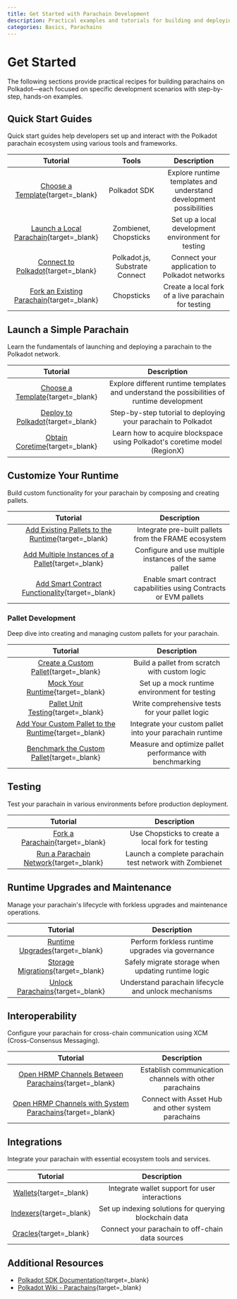 ```yaml
---
title: Get Started with Parachain Development
description: Practical examples and tutorials for building and deploying Polkadot parachains, covering everything from launch to customization and cross-chain messaging.
categories: Basics, Parachains
---
```


# Get Started

The following sections provide practical recipes for building parachains on Polkadot—each focused on specific development scenarios with step-by-step, hands-on examples.

## Quick Start Guides

Quick start guides help developers set up and interact with the Polkadot parachain ecosystem using various tools and frameworks.

|                                          Tutorial                                          |             Tools              |                            Description                             |
|:------------------------------------------------------------------------------------------:|:------------------------------:|:------------------------------------------------------------------:|
|   [Choose a Template](/parachains/launch-a-parachain/choose-a-template/){target=\_blank}   |          Polkadot SDK          | Explore runtime templates and understand development possibilities |
|  [Launch a Local Parachain](/parachains/testing/run-a-parachain-network/){target=\_blank}  |     Zombienet, Chopsticks      |         Set up a local development environment for testing         |
| [Connect to Polkadot](/chain-interactions/query-on-chain-data/query-sdks/){target=\_blank} | Polkadot.js, Substrate Connect |           Connect your application to Polkadot networks            |
|    [Fork an Existing Parachain](/parachains/testing/fork-a-parachain/){target=\_blank}     |           Chopsticks           |        Create a local fork of a live parachain for testing         |

## Launch a Simple Parachain

Learn the fundamentals of launching and deploying a parachain to the Polkadot network.

|                                         Tutorial                                         |                                         Description                                         |
|:----------------------------------------------------------------------------------------:|:-------------------------------------------------------------------------------------------:|
|  [Choose a Template](/parachains/launch-a-parachain/choose-a-template/){target=\_blank}  | Explore different runtime templates and understand the possibilities of runtime development |
| [Deploy to Polkadot](/parachains/launch-a-parachain/deploy-to-polkadot/){target=\_blank} |                Step-by-step tutorial to deploying your parachain to Polkadot                |
|    [Obtain Coretime](/parachains/launch-a-parachain/obtain-coretime/){target=\_blank}    |          Learn how to acquire blockspace using Polkadot's coretime model (RegionX)          |

## Customize Your Runtime

Build custom functionality for your parachain by composing and creating pallets.

|                                                      Tutorial                                                       |                            Description                            |
|:-------------------------------------------------------------------------------------------------------------------:|:-----------------------------------------------------------------:|
|     [Add Existing Pallets to the Runtime](/parachains/customize-runtime/add-existing-pallets/){target=\_blank}      |       Integrate pre-built pallets from the FRAME ecosystem        |
|      [Add Multiple Instances of a Pallet](/parachains/customize-runtime/add-pallet-instances/){target=\_blank}      |      Configure and use multiple instances of the same pallet      |
| [Add Smart Contract Functionality](/parachains/customize-runtime/add-smart-contract-functionality/){target=\_blank} | Enable smart contract capabilities using Contracts or EVM pallets |

### Pallet Development

Deep dive into creating and managing custom pallets for your parachain.

|                                                             Tutorial                                                             |                        Description                        |
|:--------------------------------------------------------------------------------------------------------------------------------:|:---------------------------------------------------------:|
|           [Create a Custom Pallet](/parachains/customize-runtime/pallet-development/create-a-pallet/){target=\_blank}            |       Build a pallet from scratch with custom logic       |
|               [Mock Your Runtime](/parachains/customize-runtime/pallet-development/mock-runtime/){target=\_blank}                |       Set up a mock runtime environment for testing       |
|             [Pallet Unit Testing](/parachains/customize-runtime/pallet-development/pallet-testing/){target=\_blank}              |      Write comprehensive tests for your pallet logic      |
| [Add Your Custom Pallet to the Runtime](/parachains/customize-runtime/pallet-development/add-pallet-to-runtime/){target=\_blank} | Integrate your custom pallet into your parachain runtime  |
|        [Benchmark the Custom Pallet](/parachains/customize-runtime/pallet-development/benchmark-pallet/){target=\_blank}         | Measure and optimize pallet performance with benchmarking |

## Testing

Test your parachain in various environments before production deployment.

|                                        Tutorial                                         |                       Description                       |
|:---------------------------------------------------------------------------------------:|:-------------------------------------------------------:|
|        [Fork a Parachain](/parachains/testing/fork-a-parachain/){target=\_blank}        |    Use Chopsticks to create a local fork for testing    |
| [Run a Parachain Network](/parachains/testing/run-a-parachain-network/){target=\_blank} | Launch a complete parachain test network with Zombienet |

## Runtime Upgrades and Maintenance

Manage your parachain's lifecycle with forkless upgrades and maintenance operations.

|                                         Tutorial                                          |                     Description                      |
|:-----------------------------------------------------------------------------------------:|:----------------------------------------------------:|
|   [Runtime Upgrades](/parachains/runtime-maintenance/runtime-upgrades/){target=\_blank}   |   Perform forkless runtime upgrades via governance   |
| [Storage Migrations](/parachains/runtime-maintenance/storage-migrations/){target=\_blank} |  Safely migrate storage when updating runtime logic  |
|  [Unlock Parachains](/parachains/runtime-maintenance/unlock-parachains/){target=\_blank}  | Understand parachain lifecycle and unlock mechanisms |

## Interoperability

Configure your parachain for cross-chain communication using XCM (Cross-Consensus Messaging).

|                                                          Tutorial                                                          |                      Description                       |
|:--------------------------------------------------------------------------------------------------------------------------:|:------------------------------------------------------:|
|     [Open HRMP Channels Between Parachains](/parachains/interoperability/channels-between-parachains/){target=\_blank}     | Establish communication channels with other parachains |
| [Open HRMP Channels with System Parachains](/parachains/interoperability/channels-with-system-parachains/){target=\_blank} |   Connect with Asset Hub and other system parachains   |

## Integrations

Integrate your parachain with essential ecosystem tools and services.

|                            Tutorial                            |                      Description                       |
|:--------------------------------------------------------------:|:------------------------------------------------------:|
|  [Wallets](/parachains/integrations/wallets/){target=\_blank}  |     Integrate wallet support for user interactions     |
| [Indexers](/parachains/integrations/indexers/){target=\_blank} | Set up indexing solutions for querying blockchain data |
|  [Oracles](/parachains/integrations/oracles/){target=\_blank}  |    Connect your parachain to off-chain data sources    |

## Additional Resources

- [Polkadot SDK Documentation](https://paritytech.github.io/polkadot-sdk/master/polkadot_sdk_docs/polkadot_sdk/index.html){target=\_blank}
- [Polkadot Wiki - Parachains](https://wiki.polkadot.network/docs/learn-parachains/){target=\_blank}